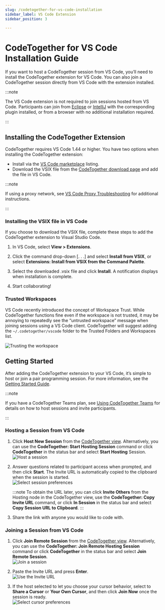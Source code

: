```yaml
---
slug: /codetogether-for-vs-code-installation
sidebar_label: VS Code Extension
sidebar_position: 3

---
```


# CodeTogether for VS Code Installation Guide

If you want to host a CodeTogether session from VS Code, you’ll need to install the CodeTogether extension for VS Code. You can also join a CodeTogether session directly from VS Code with the extension installed.

:::note

The VS Code extension is not required to join sessions hosted from VS Code. Participants can join from [Eclipse](../installation-guides/codetogether-for-eclipse-installation.md) or [IntelliJ](../installation-guides/codetogether-for-jetbrains-ides-installation.md) with the corresponding plugin installed, or from a browser with no additional installation required.

:::

## Installing the CodeTogether Extension​

CodeTogether requires VS Code 1.44 or higher. You have two options when installing the CodeTogether extension:

- Install via the [VS Code marketplace](https://marketplace.visualstudio.com/items?itemName=genuitecllc.codetogether) listing.
- Download the VSIX file from the [CodeTogether download page](https://www.codetogether.com/download/) and add the file in VS Code.

:::note

If using a proxy network, see [VS Code Proxy Troubleshooting](vscode-network-troubleshooting.md) for additional instructions.

:::

### Installing the VSIX file in VS Code

If you choose to download the VSIX file, complete these steps to add the CodeTogether extension to Visual Studio Code.

1. In VS Code, select **View > Extensions**.

2. Click the command drop-down [. . .] and select **Install from VSIX**, or select **Extensions: Install from VSIX from the Command Palette**.

3. Select the downloaded .vsix file and click **Install**. A notification displays when installation is complete.

4. Start collaborating!

### Trusted Workspaces

VS Code recently introduced the concept of Workspace Trust. While CodeTogether functions fine even if the workspace is not trusted, it may be annoying to repeatedly see the “untrusted workspace” message when joining sessions using a VS Code client. CodeTogether will suggest adding the `~/.codetogether/vscode` folder to the Trusted Folders and Workspaces list.

![Trusting the workspace](/img/codetogether-for-vs-code-installation/VSCopenTrustSettings.png)

## Getting Started

After adding the CodeTogether extension to your VS Code, it’s simple to host or join a pair programming session. For more information, see the [Getting Started Guide](../user-guides/getting-started-with-codetogether.md).

:::note 

If you have a CodeTogether Teams plan, see [Using CodeTogether Teams](../user-guides/codetogether-teams.md) for details on how to host sessions and invite participants.

:::

### Hosting a Session from VS Code
1. Click **Host New Session** from the [CodeTogether view](../user-guides/session-basics.md#ctview).  Alternatively, you can use the **CodeTogether: Start Hosting Session**​ command or click **CodeTogether** in the status bar and select **Start Hosting** Session.  
    ![Host a session](/img/codetogether-for-vs-code-installation/VSCInstallHost.png)
  
2. Answer questions related to participant access when prompted, and then click **Start**. The Invite URL is automatically copied to the clipboard when the session is started.  
    ![Select session preferences](/img/codetogether-for-vs-code-installation/VSCInstallStart.png)  
        
    :::note
    To obtain the URL later, you can click **Invite Others** from the Hosting node in the CodeTogether view, use the **CodeTogether: Copy Invite URL** command, or click **In Session** in the status bar and select **Copy Session URL to Clipboard**.
    :::

3. Share the link with anyone you would like to code with.

### Joining a Session from VS Code

1. Click **Join Remote Session** from the [CodeTogether view](../user-guides/session-basics.md#ctview). Alternatively, you can use the **CodeTogether: Join Remote Hosting Session​** command or click **CodeTogether** in the status bar and select **Join Remote Session**.  
    ![Join a session](/img/codetogether-for-vs-code-installation/VSCInstallJoin.png)

2. Paste the Invite URL and press **Enter**.  
    ![Use the Invite URL](/img/codetogether-for-vs-code-installation/CTvscPasteUrl.png)

3. If the host selected to let you choose your cursor behavior, select to **Share a Cursor** or **Your Own Cursor**, and then click **Join Now** once the session is ready.  
    ![Select cursor preferences](/img/codetogether-for-vs-code-installation/VSCInstallCursor.png)